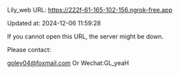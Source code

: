 Lily_web URL: https://222f-61-165-102-156.ngrok-free.app

Updated at: 2024-12-06 11:59:28

If you cannot open this URL, the server might be down.

Please contact: 

goley04@foxmail.com Or Wechat:GL_yeaH